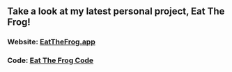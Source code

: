 ## Take a look at my latest personal project, Eat The Frog!

### Website: [EatTheFrog.app](https://eatthefrog.app)

### Code: [Eat The Frog Code](https://github.com/EatTheFrogs)
